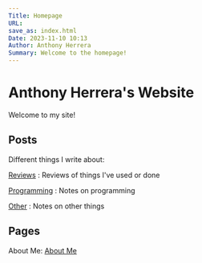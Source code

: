 ```yaml
---
Title: Homepage
URL:
save_as: index.html
Date: 2023-11-10 10:13 
Author: Anthony Herrera
Summary: Welcome to the homepage!
---
```


# Anthony Herrera's Website

Welcome to my site!

## Posts

Different things I write about:

[Reviews]({category}reviews) : Reviews of things I've used or done
 
[Programming]({category}programming) : Notes on programming

[Other]({category}other) : Notes on other things

## Pages

About Me: [About Me]({filename}about_me.md)